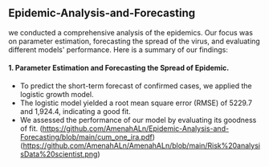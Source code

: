 ## Epidemic-Analysis-and-Forecasting
we conducted a comprehensive analysis of the epidemics. Our focus was on parameter estimation, forecasting the spread of the virus, and evaluating different models' performance. Here is a summary of our findings: 
#### 1. Parameter Estimation and Forecasting the Spread of Epidemic.
* To predict the short-term forecast of confirmed cases, we applied the logistic growth model.
* The logistic model yielded a root mean square error (RMSE) of 5229.7 and 1,924.4, indicating a good fit.
* We assessed the performance of our model by evaluating its goodness of fit.
(https://github.com/AmenahALn/Epidemic-Analysis-and-Forecasting/blob/main/cum_one_ira.pdf)
(https://github.com/AmenahALn/AmenahALn/blob/main/Risk%20analysisData%20scientist.png)
